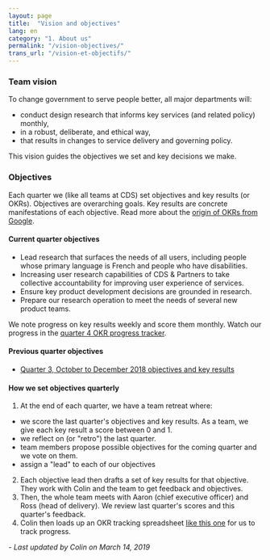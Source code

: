 ```yaml
---
layout: page
title:  "Vision and objectives"
lang: en
category: "1. About us"
permalink: "/vision-objectives/"
trans_url: "/vision-et-objectifs/"
---
```


### Team vision

To change government to serve people better, all major departments will:
* conduct design research that informs key services (and related policy) monthly,
* in a robust, deliberate, and ethical way,
* that results in changes to service delivery and governing policy.

This vision guides the objectives we set and key decisions we make.

### Objectives

Each quarter we (like all teams at CDS) set objectives and key results (or OKRs).
Objectives are overarching goals. Key results are concrete manifestations of each objective. Read more about the [origin of OKRs from Google](https://rework.withgoogle.com/guides/set-goals-with-okrs/steps/introduction/).

#### Current quarter objectives

* Lead research that surfaces the needs of all users, including people whose primary language is French and people who have disabilities.
* Increasing user research capabilities of CDS & Partners to take collective accountability for improving user experience of services.
* Ensure key product development decisions are grounded in research.
* Prepare our research operation to meet the needs of several new product teams.

We note progress on key results weekly and score them monthly. Watch our progress in the [quarter 4 OKR progress tracker](https://docs.google.com/spreadsheets/d/1PHSA14FN6d0l-RfceFHuUY7JDmPaAID17Mtz011gJUU/edit#gid=0).

#### Previous quarter objectives

* [Quarter 3, October to December 2018 objectives and key results](https://docs.google.com/document/d/1QGrOZp2jPIUoVto3vz-5iyKvZxQWmhEft-LkYE9MUBI/edit)

#### How we set objectives quarterly

1. At the end of each quarter, we have a team retreat where:
 * we score the last quarter's objectives and key results. As a team, we give each key result a score between 0 and 1.
 * we reflect on (or "retro") the last quarter.
 * team members propose possible objectives for the coming quarter and we vote on them.
 * assign a "lead" to each of our objectives
2. Each objective lead then drafts a set of key results for that objective. They work with Colin and the team to get feedback and objectives.
3. Then, the whole team meets with Aaron (chief executive officer) and Ross (head of delivery). We review last quarter's scores and this quarter's feedback.
4. Colin then loads up an OKR tracking spreadsheet [like this one](https://docs.google.com/spreadsheets/d/1PHSA14FN6d0l-RfceFHuUY7JDmPaAID17Mtz011gJUU/edit#gid=0) for us to track progress.

_- Last updated by Colin on March 14, 2019_
